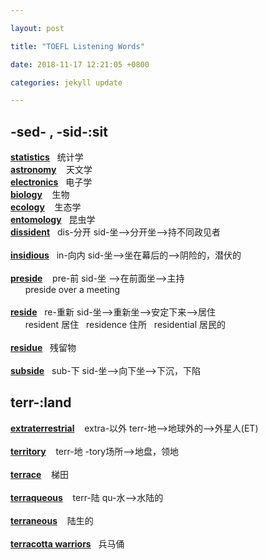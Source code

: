 ```yaml
---

layout: post

title: "TOEFL Listening Words"

date: 2018-11-17 12:21:05 +0800

categories: jekyll update

---
```


## **-sed- , -sid-:sit**




[**statistics**](https://fanyi.baidu.com/?aldtype=85\#en/zh/statistics)&nbsp;&nbsp;&nbsp;统计学
<br>
[**astronomy**](https://fanyi.baidu.com/?aldtype=85#en/zh/astronomy)&nbsp;&nbsp;&nbsp;
天文学
<br>
[**electronics**](https://fanyi.baidu.com/?aldtype=85#en/zh/electronics)&nbsp;&nbsp;&nbsp;电子学
<br>
[**biology**](https://fanyi.baidu.com/?aldtype=85#en/zh/biology) &nbsp;&nbsp;&nbsp;生物
<br>
[**ecology**](https://fanyi.baidu.com/?aldtype=85#en/zh/ecology)&nbsp;&nbsp;&nbsp; 生态学
<br>
[**entomology**](https://fanyi.baidu.com/?aldtype=85#en/zh/entomology)&nbsp;&nbsp;&nbsp;昆虫学
<br>
[**dissident**](https://fanyi.baidu.com/?aldtype=85#en/zh/dissident)&nbsp;&nbsp;&nbsp;dis-分开 sid-坐-->分开坐-->持不同政见者    
<br>
[**insidious**](https://fanyi.baidu.com/?aldtype=85#en/zh/insidious)&nbsp;&nbsp;&nbsp;in-向内 sid-坐-->坐在幕后的-->阴险的，潜伏的    
<br>
[**preside**](https://fanyi.baidu.com/?aldtype=85#en/zh/preside) &nbsp;&nbsp;&nbsp;pre-前 sid-坐 -->在前面坐-->主持    
&nbsp;&nbsp;&nbsp;&nbsp;&nbsp;&nbsp;preside over a meeting  
<br> 
[**reside**](https://fanyi.baidu.com/?aldtype=85#en/zh/reside)&nbsp;&nbsp;&nbsp;re-重新 sid-坐-->重新坐-->安定下来-->居住    
&nbsp;&nbsp;&nbsp;&nbsp;&nbsp;&nbsp;resident 居住 &nbsp; residence 住所 &nbsp; residential 居民的  
<br>
[**residue**](https://fanyi.baidu.com/?aldtype=85#en/zh/residue)&nbsp;&nbsp;&nbsp;残留物   
<br>
[**subside**](https://fanyi.baidu.com/?aldtype=85#en/zh/subside)&nbsp;&nbsp;&nbsp;sub-下 sid-坐-->向下坐-->下沉，下陷 
<br>

## **terr-:land**
[**extraterrestrial**](https://fanyi.baidu.com/?aldtype=85#en/zh/extraterrestrial) &nbsp;&nbsp;&nbsp;extra-以外   terr-地-->地球外的-->外星人(ET)  
<br>
[**territory**](https://fanyi.baidu.com/?aldtype=85#en/zh/territory)&nbsp;&nbsp;&nbsp; terr-地 -tory场所-->地盘，领地  
<br>
[**terrace**](https://fanyi.baidu.com/?aldtype=85#en/zh/terrace) &nbsp;&nbsp;&nbsp;梯田  
<br>
[**terraqueous**](https://fanyi.baidu.com/?aldtype=85#en/zh/terraqueous)&nbsp;&nbsp;&nbsp;  terr-陆 qu-水-->水陆的  
<br>
[**terraneous**](https://fanyi.baidu.com/?aldtype=85#en/zh/terraneous)&nbsp;&nbsp;&nbsp; 陆生的  
<br>
[**terracotta warriors**](https://fanyi.baidu.com/?aldtype=85#en/zh/terracotta%20warriors)&nbsp;&nbsp;&nbsp;兵马俑 


[jekyll-docs]: https://jekyllrb.com/docs/home

[jekyll-gh]: https://github.com/jekyll/jekyll

[jekyll-talk]: https://talk.jekyllrb.com/
